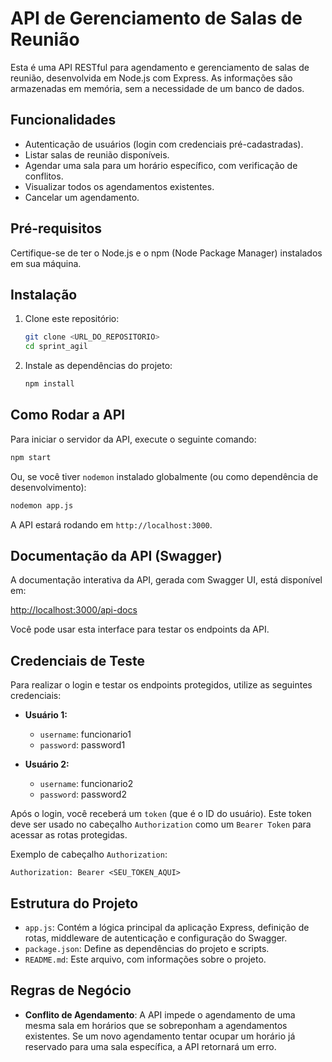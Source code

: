# API de Gerenciamento de Salas de Reunião

Esta é uma API RESTful para agendamento e gerenciamento de salas de reunião, desenvolvida em Node.js com Express. As informações são armazenadas em memória, sem a necessidade de um banco de dados.

## Funcionalidades

- Autenticação de usuários (login com credenciais pré-cadastradas).
- Listar salas de reunião disponíveis.
- Agendar uma sala para um horário específico, com verificação de conflitos.
- Visualizar todos os agendamentos existentes.
- Cancelar um agendamento.

## Pré-requisitos

Certifique-se de ter o Node.js e o npm (Node Package Manager) instalados em sua máquina.

## Instalação

1. Clone este repositório:
   ```bash
   git clone <URL_DO_REPOSITORIO>
   cd sprint_agil
   ```

2. Instale as dependências do projeto:
   ```bash
   npm install
   ```

## Como Rodar a API

Para iniciar o servidor da API, execute o seguinte comando:

```bash
npm start
```

Ou, se você tiver `nodemon` instalado globalmente (ou como dependência de desenvolvimento):

```bash
nodemon app.js
```

A API estará rodando em `http://localhost:3000`.

## Documentação da API (Swagger)

A documentação interativa da API, gerada com Swagger UI, está disponível em:

[http://localhost:3000/api-docs](http://localhost:3000/api-docs)

Você pode usar esta interface para testar os endpoints da API.

## Credenciais de Teste

Para realizar o login e testar os endpoints protegidos, utilize as seguintes credenciais:

- **Usuário 1:**
  - `username`: funcionario1
  - `password`: password1

- **Usuário 2:**
  - `username`: funcionario2
  - `password`: password2

Após o login, você receberá um `token` (que é o ID do usuário). Este token deve ser usado no cabeçalho `Authorization` como um `Bearer Token` para acessar as rotas protegidas.

Exemplo de cabeçalho `Authorization`:

`Authorization: Bearer <SEU_TOKEN_AQUI>`

## Estrutura do Projeto

- `app.js`: Contém a lógica principal da aplicação Express, definição de rotas, middleware de autenticação e configuração do Swagger.
- `package.json`: Define as dependências do projeto e scripts.
- `README.md`: Este arquivo, com informações sobre o projeto.

## Regras de Negócio

- **Conflito de Agendamento**: A API impede o agendamento de uma mesma sala em horários que se sobreponham a agendamentos existentes. Se um novo agendamento tentar ocupar um horário já reservado para uma sala específica, a API retornará um erro.